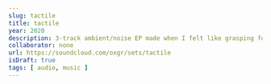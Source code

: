 ```yaml
---
slug: tactile
title: tactile
year: 2020
description: 3-track ambient/noise EP made when I felt like grasping for my life finally gave me haptic feedback.
collaborator: none
url: https://soundcloud.com/oxgr/sets/tactile
isDraft: true
tags: [ audio, music ]
---
```

